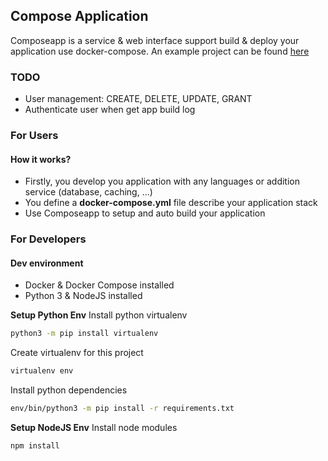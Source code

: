 ## Compose Application

Composeapp is a service & web interface support build & deploy your application use docker-compose.
An example project can be found [here](https://github.com/pmtoan/example-go-service)

### TODO
- User management: CREATE, DELETE, UPDATE, GRANT
- Authenticate user when get app build log

### For Users
#### How it works?
- Firstly, you develop you application with any languages or addition service (database, caching, ...)
- You define a **docker-compose.yml** file describe your application stack
- Use Composeapp to setup and auto build your application

### For Developers
#### Dev environment
- Docker & Docker Compose installed
- Python 3 & NodeJS installed

**Setup Python Env**
Install python virtualenv
```bash
python3 -m pip install virtualenv
```
Create virtualenv for this project
```bash
virtualenv env
```
Install python dependencies
```bash
env/bin/python3 -m pip install -r requirements.txt
```

**Setup NodeJS Env**
Install node modules
```bash
npm install
```
